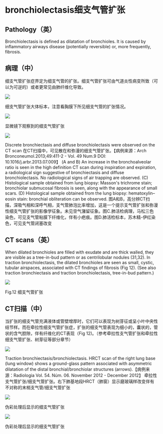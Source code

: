 # bronchiolectasis细支气管扩张

## Pathology（英）
Bronchiolectasis is defined as dilatation of bronchioles. It is caused by inflammatory airways disease (potentially reversible) or, more frequently, fibrosis.

## 病理（中）
 细支气管扩张症界定为细支气管的扩张。细支气管扩张可由气道炎性病变所致（可以为可逆的）或者更常见由肺纤维化导致。

![](./_image/2017-05-15-16-43-35.jpg)

细支气管扩张大体标本，注意看胸膜下所见细支气管的扩张情况。

![](./_image/2017-05-15-16-43-56.jpg)

显微镜下观察到的细支气管扩张


![](./_image/2017-05-15-16-44-17.jpg)

Discrete bronchiectasis and diffuse bronchiolectasis were observed on the CT scan 
在CT扫描中，可见散在和弥漫的细支气管扩张。【病例来源：Arch Bronconeumol.2013;49:411-2 - Vol. 49 Num.9 DOI: 10.1016/j.arbr.2013.07.009】
(A and B) An increase in the bronchoalveolar ratio is seen in the high definition CT scan during inspiration and expiration, a radiological sign suggestive of bronchiectasis and diffuse bronchiolectasis. No radiological signs of air trapping are observed. (C) Histological sample obtained from lung biopsy: Masson's trichrome stain; bronchiolar submucosal fibrosis is seen, along with the appearance of small scars. (D) Histological sample obtained from the lung biopsy: hematoxylin–eosin stain: bronchial obliteration can be observed.
图A和B，高分辨CT扫描，深吸气相和深呼气相，支气管肺泡比率增加，这是一个提示支气管扩张和弥漫性细支气管扩张的影像学征象。未见空气潴留征象。图C.肺活检病理，马松三色染色，可见支气管粘膜下纤维化，伴有小疤痕。图D.肺活检标本，苏木精-伊红染色，可见支气管闭塞改变

##  CT scans（英）
When dilated bronchioles are filled with exudate and are thick walled, they are visible as a tree-in-bud pattern or as centrilobular nodules (31,32). In traction bronchiolectasis, the dilated bronchioles are seen as small, cystic, tubular airspaces, associated with CT findings of fibrosis (Fig 12). (See also traction bronchiectasis and traction bronchiolectasis, tree-in-bud pattern.)


![](./_image/2017-05-15-16-45-42.jpg)

Fig.12 细支气管扩张
## CT扫描（中）
当扩张的细支气管充满液体或管壁增厚时，它们可以表现为树芽征或呈小叶中央性结节样。而在牵拉性细支气管扩张症，扩张的细支气管表现为细小的，囊状的，管状的含气腔隙，伴有纤维化的CT表现（Fig 12)。（参考牵拉性支气管扩张和牵拉性细支气管扩张、树芽征等部分章节）

![](./_image/2017-05-15-16-51-11.jpg)

Traction bronchiectasis/bronchiolectasis. HRCT scan of the right lung base (lung window) shows a ground-glass pattern associated with asymmetric dilatation of the distal bronchial/bronchiolar structures (arrows).【病例来源：Radiologia Vol. 54. Núm. 06. November 2012 - December 2012】
牵拉性支气管扩张/细支气管扩张。右下肺基地段HRCT（肺窗）显示磨玻璃样改变伴有不对称的末梢支气管/细支气管扩张


![](./_image/2017-05-15-16-51-39.jpg)

伪彩处理后显示的细支气管扩张


![](./_image/2017-05-15-16-51-56.jpg)

伪彩处理后显示的细支气管扩张


